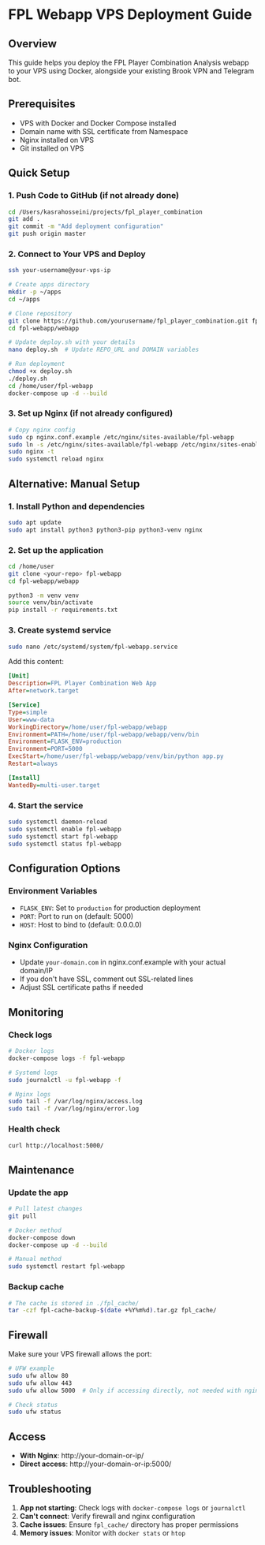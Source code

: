 # FPL Webapp VPS Deployment Guide

## Overview
This guide helps you deploy the FPL Player Combination Analysis webapp to your VPS using Docker, alongside your existing Brook VPN and Telegram bot.

## Prerequisites
- VPS with Docker and Docker Compose installed
- Domain name with SSL certificate from Namespace
- Nginx installed on VPS
- Git installed on VPS

## Quick Setup

### 1. Push Code to GitHub (if not already done)
```bash
cd /Users/kasrahosseini/projects/fpl_player_combination
git add .
git commit -m "Add deployment configuration"
git push origin master
```

### 2. Connect to Your VPS and Deploy
```bash
ssh your-username@your-vps-ip

# Create apps directory
mkdir -p ~/apps
cd ~/apps

# Clone repository
git clone https://github.com/yourusername/fpl_player_combination.git fpl-webapp
cd fpl-webapp/webapp

# Update deploy.sh with your details
nano deploy.sh  # Update REPO_URL and DOMAIN variables

# Run deployment
chmod +x deploy.sh
./deploy.sh
cd /home/user/fpl-webapp
docker-compose up -d --build
```

### 3. Set up Nginx (if not already configured)

```bash
# Copy nginx config
sudo cp nginx.conf.example /etc/nginx/sites-available/fpl-webapp
sudo ln -s /etc/nginx/sites-available/fpl-webapp /etc/nginx/sites-enabled/
sudo nginx -t
sudo systemctl reload nginx
```

## Alternative: Manual Setup

### 1. Install Python and dependencies

```bash
sudo apt update
sudo apt install python3 python3-pip python3-venv nginx
```

### 2. Set up the application

```bash
cd /home/user
git clone <your-repo> fpl-webapp
cd fpl-webapp/webapp

python3 -m venv venv
source venv/bin/activate
pip install -r requirements.txt
```

### 3. Create systemd service

```bash
sudo nano /etc/systemd/system/fpl-webapp.service
```

Add this content:

```ini
[Unit]
Description=FPL Player Combination Web App
After=network.target

[Service]
Type=simple
User=www-data
WorkingDirectory=/home/user/fpl-webapp/webapp
Environment=PATH=/home/user/fpl-webapp/webapp/venv/bin
Environment=FLASK_ENV=production
Environment=PORT=5000
ExecStart=/home/user/fpl-webapp/webapp/venv/bin/python app.py
Restart=always

[Install]
WantedBy=multi-user.target
```

### 4. Start the service

```bash
sudo systemctl daemon-reload
sudo systemctl enable fpl-webapp
sudo systemctl start fpl-webapp
sudo systemctl status fpl-webapp
```

## Configuration Options

### Environment Variables

- `FLASK_ENV`: Set to `production` for production deployment
- `PORT`: Port to run on (default: 5000)
- `HOST`: Host to bind to (default: 0.0.0.0)

### Nginx Configuration

- Update `your-domain.com` in nginx.conf.example with your actual domain/IP
- If you don't have SSL, comment out SSL-related lines
- Adjust SSL certificate paths if needed

## Monitoring

### Check logs

```bash
# Docker logs
docker-compose logs -f fpl-webapp

# Systemd logs
sudo journalctl -u fpl-webapp -f

# Nginx logs
sudo tail -f /var/log/nginx/access.log
sudo tail -f /var/log/nginx/error.log
```

### Health check

```bash
curl http://localhost:5000/
```

## Maintenance

### Update the app

```bash
# Pull latest changes
git pull

# Docker method
docker-compose down
docker-compose up -d --build

# Manual method
sudo systemctl restart fpl-webapp
```

### Backup cache

```bash
# The cache is stored in ./fpl_cache/
tar -czf fpl-cache-backup-$(date +%Y%m%d).tar.gz fpl_cache/
```

## Firewall

Make sure your VPS firewall allows the port:

```bash
# UFW example
sudo ufw allow 80
sudo ufw allow 443
sudo ufw allow 5000  # Only if accessing directly, not needed with nginx

# Check status
sudo ufw status
```

## Access

- **With Nginx**: http://your-domain-or-ip/
- **Direct access**: http://your-domain-or-ip:5000/

## Troubleshooting

1. **App not starting**: Check logs with `docker-compose logs` or `journalctl`
2. **Can't connect**: Verify firewall and nginx configuration
3. **Cache issues**: Ensure `fpl_cache/` directory has proper permissions
4. **Memory issues**: Monitor with `docker stats` or `htop`
